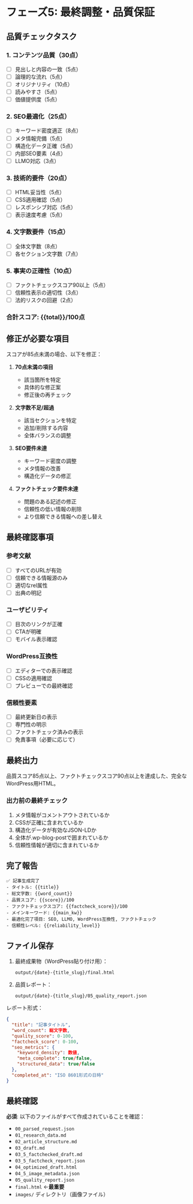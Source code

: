 # フェーズ5: 最終調整・品質保証

## 品質チェックタスク

### 1. コンテンツ品質（30点）
- [ ] 見出しと内容の一致（5点）
- [ ] 論理的な流れ（5点）
- [ ] オリジナリティ（10点）
- [ ] 読みやすさ（5点）
- [ ] 価値提供度（5点）

### 2. SEO最適化（25点）
- [ ] キーワード密度適正（8点）
- [ ] メタ情報完備（5点）
- [ ] 構造化データ正確（5点）
- [ ] 内部SEO要素（4点）
- [ ] LLMO対応（3点）

### 3. 技術的要件（20点）
- [ ] HTML妥当性（5点）
- [ ] CSS適用確認（5点）
- [ ] レスポンシブ対応（5点）
- [ ] 表示速度考慮（5点）

### 4. 文字数要件（15点）
- [ ] 全体文字数（8点）
- [ ] 各セクション文字数（7点）

### 5. 事実の正確性（10点）
- [ ] ファクトチェックスコア90以上（5点）
- [ ] 信頼性表示の適切性（3点）
- [ ] 法的リスクの回避（2点）

### 合計スコア: {{total}}/100点

## 修正が必要な項目

スコアが85点未満の場合、以下を修正：

1. **70点未満の項目**
   - 該当箇所を特定
   - 具体的な修正案
   - 修正後の再チェック

2. **文字数不足/超過**
   - 該当セクションを特定
   - 追加/削除する内容
   - 全体バランスの調整

3. **SEO要件未達**
   - キーワード密度の調整
   - メタ情報の改善
   - 構造化データの修正

4. **ファクトチェック要件未達**
   - 問題のある記述の修正
   - 信頼性の低い情報の削除
   - より信頼できる情報への差し替え

## 最終確認事項

### 参考文献
- [ ] すべてのURLが有効
- [ ] 信頼できる情報源のみ
- [ ] 適切なrel属性
- [ ] 出典の明記

### ユーザビリティ
- [ ] 目次のリンクが正確
- [ ] CTAが明確
- [ ] モバイル表示確認

### WordPress互換性
- [ ] エディターでの表示確認
- [ ] CSSの適用確認
- [ ] プレビューでの最終確認

### 信頼性要素
- [ ] 最終更新日の表示
- [ ] 専門性の明示
- [ ] ファクトチェック済みの表示
- [ ] 免責事項（必要に応じて）

## 最終出力

品質スコア85点以上、ファクトチェックスコア90点以上を達成した、完全なWordPress用HTML。

### 出力前の最終チェック
1. メタ情報がコメントアウトされているか
2. CSSが正確に含まれているか
3. 構造化データが有効なJSON-LDか
4. 全体が.wp-blog-postで囲まれているか
5. 信頼性情報が適切に含まれているか

## 完了報告

```
✅ 記事生成完了
- タイトル: {{title}}
- 総文字数: {{word_count}}
- 品質スコア: {{score}}/100
- ファクトチェックスコア: {{factcheck_score}}/100
- メインキーワード: {{main_kw}}
- 最適化完了項目: SEO, LLMO, WordPress互換性, ファクトチェック
- 信頼性レベル: {{reliability_level}}
```

## ファイル保存

1. 最終成果物（WordPress貼り付け用）：
   ```
   output/{date}-{title_slug}/final.html
   ```

2. 品質レポート：
   ```
   output/{date}-{title_slug}/05_quality_report.json
   ```

レポート形式：
```json
{
  "title": "記事タイトル",
  "word_count": 総文字数,
  "quality_score": 0-100,
  "factcheck_score": 0-100,
  "seo_metrics": {
    "keyword_density": 数値,
    "meta_complete": true/false,
    "structured_data": true/false
  },
  "completed_at": "ISO 8601形式の日時"
}
```

## 最終確認

**必須**: 以下のファイルがすべて作成されていることを確認：
- `00_parsed_request.json`
- `01_research_data.md`
- `02_article_structure.md`
- `03_draft.md`
- `03_5_factchecked_draft.md`
- `03_5_factcheck_report.json`
- `04_optimized_draft.html`
- `04_5_image_metadata.json`
- `05_quality_report.json`
- `final.html` ←**最重要**
- `images/` ディレクトリ（画像ファイル）